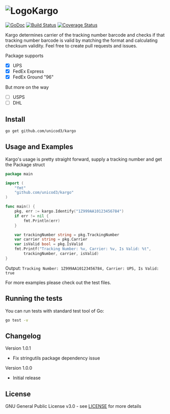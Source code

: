 # ![Logo](https://png.icons8.com/color/32/000000/snail.png)Kargo 
[![GoDoc](http://img.shields.io/badge/go-documentation-blue.svg?style=flat-square)](https://godoc.org/github.com/unicod3/kargo) [![Build Status](https://travis-ci.org/unicod3/kargo.svg?branch=master)](https://travis-ci.org/unicod3/kargo) [![Coverage Status](https://coveralls.io/repos/github/unicod3/kargo/badge.svg)](https://coveralls.io/github/unicod3/kargo)

Kargo determines carrier of the tracking number barcode and checks if that tracking number barcode is valid by matching the format and calculating checksum validity. Feel free to create pull requests and issues.

Package supports  
- [x] UPS
- [x] FedEx Express
- [x] FedEx Ground "96"

But more on the way
- [ ] USPS
- [ ] DHL

## Install

```bash
go get github.com/unicod3/kargo
```

## Usage and Examples

Kargo's usage is pretty straight forward, supply a tracking number and get the Package struct

```go
package main

import (
	"fmt"
	"github.com/unicod3/kargo"
)

func main() {
	pkg, err := kargo.Identify("1Z999AA10123456784")
	if err != nil {
		fmt.Println(err)
	}

	var trackingNumber string = pkg.TrackingNumber
	var carrier string = pkg.Carrier
	var isValid bool = pkg.IsValid
	fmt.Printf("Tracking Number: %v, Carrier: %v, Is Valid: %t",
		trackingNumber, carrier, isValid)
}

```
Output: `Tracking Number: 1Z999AA10123456784, Carrier: UPS, Is Valid: true`

For more examples please check out the test files.

## Running the tests

You can run tests with standard test tool of Go:

```bash
go test -v 
```

## Changelog

Version 1.0.1
   * Fix stringutils package dependency issue

Version 1.0.0
   * Initial release


## License

GNU General Public License v3.0 - see [LICENSE](LICENSE) for more details
